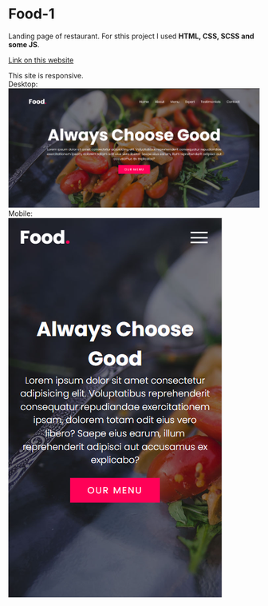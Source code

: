 # Food-1
Landing page of restaurant.
For sthis project I used __HTML, CSS, SCSS and some JS__.

[Link on this website](https://k-a-webdev.github.io/Food-1/)

This site is responsive. \
Desktop: \
<img src="images/Desktop.png" style="width: auto" title="Desktop size" /> \
Mobile: \
<img src="images/Mobile.png" style="height: auto" title="Mesktop size" />
